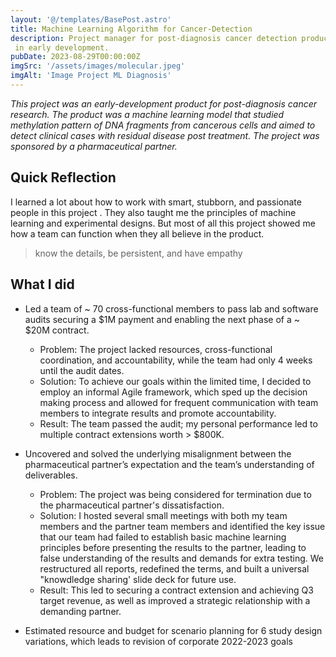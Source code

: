 ```yaml
---
layout: '@/templates/BasePost.astro'
title: Machine Learning Algorithm for Cancer-Detection
description: Project manager for post-diagnosis cancer detection product
 in early development.
pubDate: 2023-08-29T00:00:00Z
imgSrc: '/assets/images/molecular.jpeg'
imgAlt: 'Image Project ML Diagnosis'
---
```


*This project was an early-development product for post-diagnosis cancer research. The product was a machine learning model that studied methylation pattern of DNA fragments from cancerous cells and aimed to detect clinical cases with residual disease post treatment. The project was sponsored by a pharmaceutical partner.*

## Quick Reflection
I learned a lot about how to work with smart, stubborn, and passionate people in this project . They also taught me the principles of machine learning and experimental designs. But most of all this project showed me how a team can function when they all believe in the product.

> know the details, be persistent, and have empathy

## What I did

- Led a team of ~ 70 cross-functional members to pass lab and software audits securing a $1M payment and enabling the next phase of a ~ $20M contract.
  - Problem:  The project lacked resources, cross-functional coordination, and accountability, while the team had only 4 weeks until the audit dates. 
  - Solution:  To achieve our goals within the limited time, I decided to employ an informal Agile framework, which sped up the decision making process and allowed for frequent communication with team members to integrate results and promote accountability. 
  - Result: The team passed the audit; my personal performance led to multiple contract extensions worth > $800K.

- Uncovered and solved the underlying misalignment between the pharmaceutical partner’s expectation and the team’s understanding of deliverables. 
  - Problem: The project was being considered for termination due to the pharmaceutical partner's dissatisfaction.
  - Solution: I hosted several small meetings with both my team members and the partner team members and identified the key issue that our team had failed to establish basic machine learning principles before presenting the results to the partner, leading to false understanding of the results and demands for extra testing. We restructured all reports, redefined the terms, and built a universal "knowdledge sharing' slide deck for future use.
  - Result: This led to securing a contract extension and achieving Q3 target revenue, as well as improved a strategic relationship with a demanding partner.

- Estimated resource and budget for scenario planning for 6 study design variations, which leads to revision of corporate 2022-2023 goals
